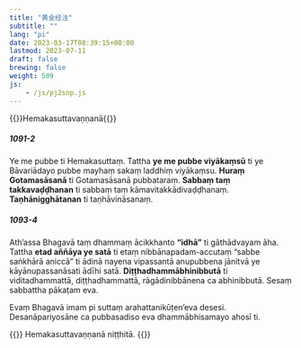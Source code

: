 ```yaml
---
title: "黄金经注"
subtitle: ""
lang: "pi"
date: 2023-03-17T08:39:15+08:00
lastmod: 2023-07-11
draft: false
brewing: false
weight: 509
js:
    - /js/pj2snp.js
---
```


{{<subtitle>}}Hemakasuttavaṇṇanā{{</subtitle>}}

##### 1091-2

Ye me pubbe ti Hemakasuttaṃ. Tattha **ye me pubbe viyākaṃsū** ti ye Bāvariādayo pubbe mayhaṃ sakaṃ laddhiṃ viyākaṃsu. **Huraṃ Gotamasāsanā** ti Gotamasāsanā pubbataraṃ. **Sabbaṃ taṃ takkavaḍḍhanan** ti sabbaṃ taṃ kāmavitakkādivaḍḍhanaṃ. **Taṇhānigghātanan** ti taṇhāvināsanaṃ.

##### 1093-4

Ath’assa Bhagavā taṃ dhammaṃ ācikkhanto **“idhā”** ti gāthādvayam āha. Tattha **etad aññāya ye satā** ti etaṃ nibbānapadam-accutaṃ “sabbe saṅkhārā aniccā” ti ādinā nayena vipassantā anupubbena jānitvā ye kāyānupassanāsati ādīhi satā. **Diṭṭhadhammābhinibbutā** ti viditadhammattā, diṭṭhadhammattā, rāgādinibbānena ca abhinibbutā. Sesaṃ sabbattha pākaṭam eva.

Evaṃ Bhagavā imam pi suttaṃ arahattanikūṭen’eva desesi. Desanāpariyosāne ca pubbasadiso eva dhammābhisamayo ahosī ti.

{{<eof>}}
    Hemakasuttavaṇṇanā niṭṭhitā.
{{</eof>}}